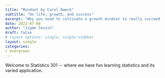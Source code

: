 ```yaml
---
title: "Mindset by Carol Dweck"
subtitle: "On life, growth, and success"
excerpt: "Why you need to cultivate a growth mindset to really succeed."
date: 2022-07-08
author: "Jigme Tenzin"
draft: false
# layout options: single, single-sidebar
layout: single
categories:
- evergreen
---
```


Welcome to Statistics 301 -- where we have fun learning statistics and its varied application.